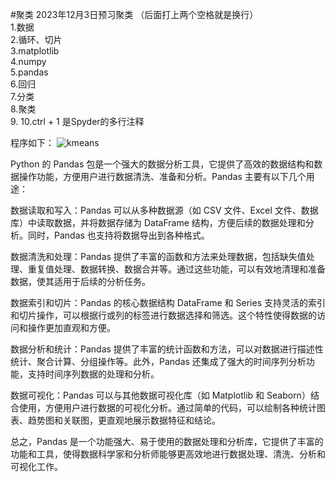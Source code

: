 #聚类
2023年12月3日预习聚类  （后面打上两个空格就是换行）  
1.数据  
2.循环、切片  
3.matplotlib  
4.numpy  
5.pandas  
6.回归  
7.分类  
8.聚类  
9.
10.ctrl + 1 是Spyder的多行注释

程序如下： ![kmeans](https://img-blog.csdn.net/20180522233137718)   

Python 的 Pandas 包是一个强大的数据分析工具，它提供了高效的数据结构和数据操作功能，方便用户进行数据清洗、准备和分析。Pandas 主要有以下几个用途：

数据读取和写入：Pandas 可以从多种数据源（如 CSV 文件、Excel 文件、数据库）中读取数据，并将数据存储为 DataFrame 结构，方便后续的数据处理和分析。同时，Pandas 也支持将数据导出到各种格式。

数据清洗和处理：Pandas 提供了丰富的函数和方法来处理数据，包括缺失值处理、重复值处理、数据转换、数据合并等。通过这些功能，可以有效地清理和准备数据，使其适用于后续的分析任务。

数据索引和切片：Pandas 的核心数据结构 DataFrame 和 Series 支持灵活的索引和切片操作，可以根据行或列的标签进行数据选择和筛选。这个特性使得数据的访问和操作更加直观和方便。

数据分析和统计：Pandas 提供了丰富的统计函数和方法，可以对数据进行描述性统计、聚合计算、分组操作等。此外，Pandas 还集成了强大的时间序列分析功能，支持时间序列数据的处理和分析。

数据可视化：Pandas 可以与其他数据可视化库（如 Matplotlib 和 Seaborn）结合使用，方便用户进行数据的可视化分析。通过简单的代码，可以绘制各种统计图表、趋势图和关联图，更直观地展示数据特征和结论。

总之，Pandas 是一个功能强大、易于使用的数据处理和分析库，它提供了丰富的功能和工具，使得数据科学家和分析师能够更高效地进行数据处理、清洗、分析和可视化工作。

